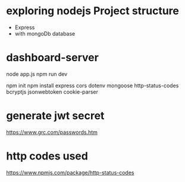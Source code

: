 # exploring nodejs Project structure
- Express
- with mongoDb database

# dashboard-server
node app.js
npm run dev

npm init
npm install express cors dotenv mongoose http-status-codes bcryptjs jsonwebtoken cookie-parser

# generate jwt secret
https://www.grc.com/passwords.htm

# http codes used
https://www.npmjs.com/package/http-status-codes


